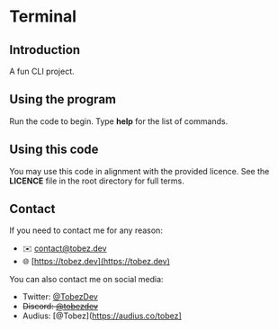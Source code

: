 # Terminal

## Introduction
A fun CLI project.

## Using the program
Run the code to begin. Type **help** for the list of commands.

## Using this code
You may use this code in alignment with the provided licence. 
See the **LICENCE** file in the root directory for full terms.

## Contact
If you need to contact me for any reason:
- ✉️ [contact@tobez.dev](mailto:contact@tobez.dev)
- 🌐 [https://tobez.dev](https://tobez.dev)

You can also contact me on social media:
- Twitter: [@TobezDev](https://twitter.com/@TobezDev)
- ~~Discord: [@tobezdev](https://discord.com/users/xxxxxxxxxx)~~
- Audius: [@Tobez](https://audius.co/tobez]
